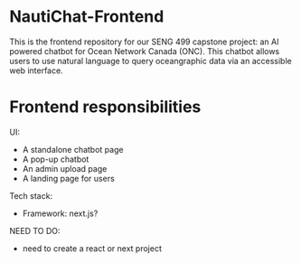 # NautiChat-Frontend
This is the frontend repository for our SENG 499 capstone project: an AI powered chatbot for Ocean Network Canada (ONC). This chatbot allows users to use natural language to query oceangraphic data via an accessible web interface. 

# Frontend responsibilities
UI:
- A standalone chatbot page
- A pop-up chatbot
- An admin upload page
- A landing page for users


Tech stack:
- Framework: next.js?

NEED TO DO:
- need to create a react or next project
